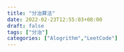 ```yaml
---
title: "分治算法"
date: 2022-02-23T12:55:03+08:00
draft: false
tags: ["分治"]
categories: ["Alogrithm","LeetCode"]
---
```


